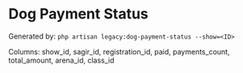 # Dog Payment Status

Generated by: `php artisan legacy:dog-payment-status --show=<ID>`

Columns: show_id, sagir_id, registration_id, paid, payments_count, total_amount, arena_id, class_id
